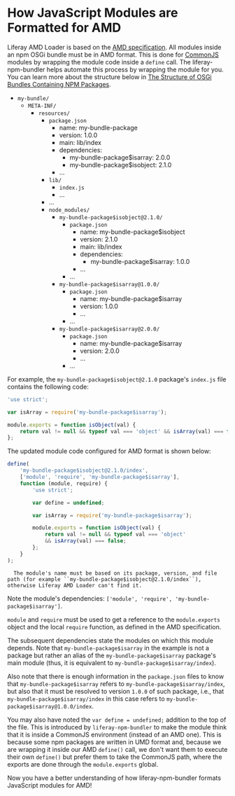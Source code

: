 # How JavaScript Modules are Formatted for AMD

Liferay AMD Loader is based on the [AMD specification](https://github.com/amdjs/amdjs-api/wiki/AMD). All modules inside an npm OSGi bundle must be in AMD format. This is done for [CommonJS](http://www.commonjs.org/) modules by wrapping the module code inside a `define` call. The liferay-npm-bundler helps automate this process by wrapping the module for you. You can learn more about the structure below in [The Structure of OSGi Bundles Containing NPM Packages](./the-structure-of-osgi-bundles-containing-npm-packages.md).

- `my-bundle/`
    - `META-INF/`
        - `resources/`
            - `package.json`
                - name: my-bundle-package
                - version: 1.0.0
                - main: lib/index
                - dependencies:
                    - my-bundle-package$isarray: 2.0.0
                    - my-bundle-package$isobject: 2.1.0
                - ...
            - `lib/`
                - `index.js`
                - ...
            - ...
            - `node_modules/`
                - `my-bundle-package$isobject@2.1.0/`
                    - `package.json`
                        - name: my-bundle-package$isobject
                        - version: 2.1.0
                        - main: lib/index
                        - dependencies:
                            - my-bundle-package$isarray: 1.0.0
                        - ...
                    - ...
                - `my-bundle-package$isarray@1.0.0/`
                    - `package.json`
                        - name: my-bundle-package$isarray
                        - version: 1.0.0
                        - ...
                    - ...
                - `my-bundle-package$isarray@2.0.0/`
                    - `package.json`
                        - name: my-bundle-package$isarray
                        - version: 2.0.0
                        - ...
                    - ...

For example, the `my-bundle-package$isobject@2.1.0` package's `index.js` file contains the following code:

```javascript
'use strict';

var isArray = require('my-bundle-package$isarray');

module.exports = function isObject(val) {
    return val != null && typeof val === 'object' && isArray(val) === false;
};
```

The updated module code configured for AMD format is shown below:

```javascript
define(
    'my-bundle-package$isobject@2.1.0/index', 
    ['module', 'require', 'my-bundle-package$isarray'], 
    function (module, require) {
        'use strict';

        var define = undefined;

        var isArray = require('my-bundle-package$isarray');

        module.exports = function isObject(val) {
            return val != null && typeof val === 'object' 
            && isArray(val) === false;
        };
    }
);
```

```note::
  The module's name must be based on its package, version, and file path (for example ``my-bundle-package$isobject@2.1.0/index``), otherwise Liferay AMD Loader can't find it.
```

Note the module's dependencies: `['module', 'require', 'my-bundle-package$isarray']`.

`module` and `require` must be used to get a reference to the `module.exports` object and the local `require` function, as defined in the AMD specification. 

The subsequent dependencies state the modules on which this module depends. Note that `my-bundle-package$isarray` in the example is not a package but rather an alias of the `my-bundle-package$isarray` package's main module (thus, it is equivalent to `my-bundle-package$isarray/index`).

Also note that there is enough information in the `package.json` files to know that `my-bundle-package$isarray` refers to `my-bundle-package$isarray/index`, but also that it must be resolved to version `1.0.0` of such package, i.e., that `my-bundle-package$isarray/index` in this case refers to `my-bundle-package$isarray@1.0.0/index`.

You may also have noted the `var define = undefined;` addition to the top of the file. This is introduced by `liferay-npm-bundler` to make the module think that it is inside a CommonJS environment (instead of an AMD one). This is because some npm packages are written in UMD format and, because we are wrapping it inside our AMD `define()` call, we don't want them to execute their own `define()` but prefer them to take the CommonJS path, where the exports are done through the `module.exports` global.

Now you have a better understanding of how liferay-npm-bundler formats JavaScript modules for AMD!
